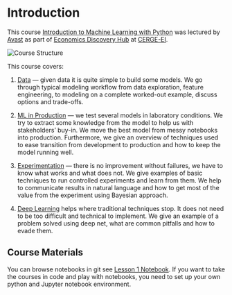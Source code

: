 # Introduction

This course [Introduction to Machine Learning with Python](https://www.cerge-ei.cz/economics-discovery-hub/2019-11-13/introduction-to-machine-learning-with-python) was lectured by [Avast](http://www.avast.com) as part of [Economics Discovery Hub](https://www.cerge-ei.cz/discovery/) at [CERGE-EI](https://www.cerge-ei.cz/).

![Course Structure](./imlp/imlp1_images/aml_pres_2.png)

This course covers:

1. [Data](./imlp/imlp_1_data.ipynb) — given data it is quite simple to build some models. We go through typical modeling workflow from data exploration, feature engineering, to modeling on a complete worked-out example, discuss options and trade-offs.

2. [ML in Production](./imlp/imlp_2_modeling.ipynb) — we test several models in laboratory conditions. We try to extract some knowledge from the model to help us with stakeholders’ buy-in. We move the best model from messy notebooks into production. Furthermore, we give an overview of techniques used to ease transition from development to production and how to keep the model running well.

3. [Experimentation](./imlp/imlp_3_experiments.ipynb) — there is no improvement without failures, we have to know what works and what does not. We give examples of basic techniques to run controlled experiments and learn from them. We help to communicate results in natural language and how to get most of the value from the experiment using Bayesian approach.

4. [Deep Learning](./imlp/imlp_4_deep_learning.ipynb) helps where traditional techniques stop. It does not need to be too difficult and technical to implement. We give an example of a problem solved using deep net, what are common pitfalls and how to evade them.

## Course Materials

You can browse notebooks in git see [Lesson 1 Notebook](./imlp/imlp_1_data.ipynb). If you want to take the courses in code and play with notebooks, you need to set up your own python and Jupyter notebook environment.
